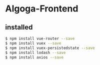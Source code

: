 # Algoga-Frontend



## installed

``` bash
$ npm install vue-router --save
$ npm install vuex --save
$ npm install vuex-persistedstate --save
$ npm install lodash --save
$ npm install axios --save
```

